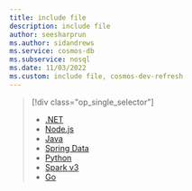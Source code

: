 ```yaml
---
title: include file
description: include file
author: seesharprun
ms.author: sidandrews
ms.service: cosmos-db
ms.subservice: nosql
ms.date: 11/03/2022
ms.custom: include file, cosmos-dev-refresh
---
```


> [!div class="op_single_selector"]
>
> * [.NET](../quickstart-dotnet.md)
> * [Node.js](../quickstart-nodejs.md)
> * [Java](../quickstart-java.md)
> * [Spring Data](../quickstart-java-spring-data.md)
> * [Python](../quickstart-python.md)
> * [Spark v3](../quickstart-spark.md)
> * [Go](../quickstart-go.md)
>